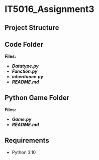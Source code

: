 # IT5016_Assignment3

## Project Structure

## Code Folder
**Files:**
- ***Datatype.py***
- ***Function.py***
- ***inheritance.py***
- ***README.md***

## Python Game Folder
**Files:**
- ***Game.py***
- ***README.md***

## Requirements
- Python 3.10
